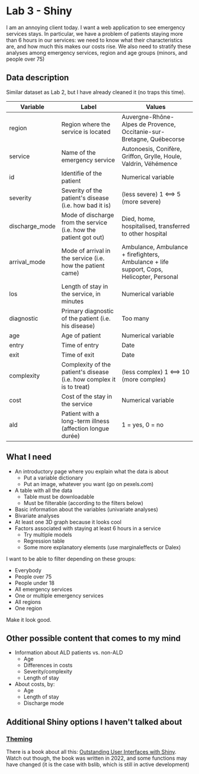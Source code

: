 # Lab 3 - Shiny

I am an annoying client today. I want a web application to see emergency services stays. In particular, we have a problem of patients staying more than 6 hours in our services: we need to know what their characteristics are, and how much this makes our costs rise. We also need to stratify these analyses among emergency services, region and age groups (minors, and people over 75)

## Data description

Similar dataset as Lab 2, but I have already cleaned it (no traps this time).

| Variable | Label | Values |
| ----------- | ----------- | ----------- |
| region | Region where the service is located | Auvergne-Rhône-Alpes de Provence, Occitanie-sur-Bretagne, Québecorse |
| service | Name of the emergency service | Autonoesis, Conifère, Griffon, Grylle, Houle, Valdrin, Véhémence |
| id | Identifie of the patient | Numerical variable |
| severity | Severity of the patient's disease (i.e. how bad it is) | (less severe) 1 <==> 5 (more severe) |
| discharge_mode | Mode of discharge from the service (i.e. how the patient got out) | Died, home, hospitalised, transferred to other hospital |
| arrival_mode | Mode of arrival in the service (i.e. how the patient came) | Ambulance, Ambulance + firefighters, Ambulance + life support, Cops, Helicopter, Personal |
| los | Length of stay in the service, in minutes | Numerical variable |
| diagnostic | Primary diagnostic of the patient (i.e. his disease) | Too many |
| age | Age of patient | Numerical variable |
| entry | Time of entry | Date |
| exit | Time of exit | Date |
| complexity | Complexity of the patient's disease (i.e. how complex it is to treat) | (less complex) 1 <==> 10 (more complex) |
| cost | Cost of the stay in the service | Numerical variable |
| ald | Patient with a long-term illness (affection longue durée) | 1 = yes, 0 = no|

## What I need

- An introductory page where you explain what the data is about
  - Put a variable dictionary
  - Put an image, whatever you want (go on pexels.com)
- A table with all the data
  - Table must be downloadable
  - Must be filterable (according to the filters below)
- Basic information about the variables (univariate analyses)
- Bivariate analyses
- At least one 3D graph because it looks cool
- Factors associated with staying at least 6 hours in a service
  - Try multiple models
  - Regression table
  - Some more explanatory elements (use marginaleffects or Dalex)

I want to be able to filter depending on these groups:

- Everybody
- People over 75
- People under 18
- All emergency services
- One or multiple emergency services
- All regions
- One region

Make it look good.

## Other possible content that comes to my mind

- Information about ALD patients vs. non-ALD
  - Age
  - Differences in costs
  - Severity/complexity
  - Length of stay
- About costs, by:
  - Age
  - Length of stay
  - Discharge mode

## Additional Shiny options I haven't talked about

### [Theming](https://rstudio.github.io/bslib/articles/theming/index.html)
There is a book about all this: [Outstanding User Interfaces with Shiny](https://unleash-shiny.rinterface.com/). Watch out though, the book was written in 2022, and some functions may have changed (it is the case with bslib, which is still in active development)

